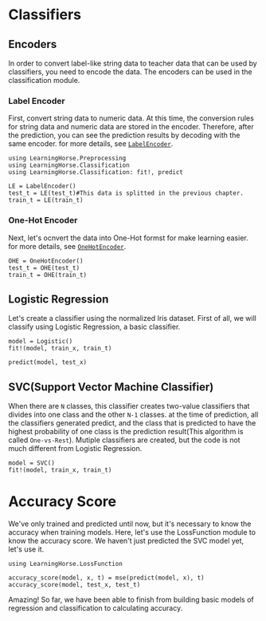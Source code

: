 # Classifiers

## Encoders
In order to convert label-like string data to teacher data that can be used by classifiers, you need to encode the data. The encoders can be used in the classification module.

### Label Encoder
First, convert string data to numeric data. At this time, the conversion rules for string data and numeric data are stored in the encoder. Therefore, after the prediction, you can see the prediction results by decoding with the same encoder. for more details, see [`LabelEncoder`](@ref).
```
using LearningHorse.Preprocessing
using LearningHorse.Classification
using LearningHorse.Classification: fit!, predict

LE = LabelEncoder()
test_t = LE(test_t)#This data is splitted in the previous chapter.
train_t = LE(train_t)
```

### One-Hot Encoder
Next, let's ocnvert the data into One-Hot formst for make learning easier. for more details, see [`OneHotEncoder`](@ref).
```
OHE = OneHotEncoder()
test_t = OHE(test_t)
train_t = OHE(train_t)
```

## Logistic Regression
Let's create a classifier using the normalized Iris dataset. First of all, we will classify using Logistic Regression, a basic classifier.
```
model = Logistic()
fit!(model, train_x, train_t)

predict(model, test_x)
```

## SVC(Support Vector Machine Classifier)
When there are `N` classes, this classifier creates two-value classifiers that divides into one class and the other `N-1` classes.
at the time of prediction, all the classifiers generated predict, and the class that is predicted to have the highest probability of one class is the prediction result(This algorithm is called `One-vs-Rest`).
Mutiple classifiers are created, but the code is not much different from Logistic Regression.
```
model = SVC()
fit!(model, train_x, train_t)
```

# Accuracy Score
We've only trained and predicted until now, but it's necessary to know the accuracy when training models.
Here, let's use the LossFunction module to know the accuracy score. We haven't just predicted the SVC model yet, let's use it.
```
using LearningHorse.LossFunction

accuracy_score(model, x, t) = mse(predict(model, x), t)
accuracy_score(model, test_x, test_t)
```
Amazing! So far, we have been able to finish from building basic models of regression and classification to calculating accuracy.